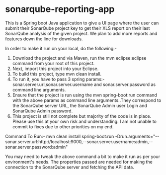 # sonarqube-reporting-app
This is a Spring boot Java application to give a UI page where the user can submit their SonarQube project key to get their XLS report on their last SonarQube analysis of the given project. We plan to add more reports and features down the line for downloads.

In order to make it run on your local, do the following:-
1) Download the project and via Maven, run the mvn eclipse:eclipse command from your root of this project.
2) Next, import this project into your Eclipse.
3) To build this project, type mvn clean install.
4) To run it, you have to pass 3 spring params:- sonar.server.url,sonar.server.username and sonar.server.password as command line arguments.
5) Ensure that the project is run using the mvn spring-boot:run command with the above params as command line arguments..They correspond to the SonarQube server URL, the SonarQube Admin user Login and SonarQube Admin password. 
6) This project is still not complete but majority of the code is in place. Please use this at your own risk and understanding. I am not unable to commit to fixes due to other priorities on my end. 

Command To Run:- mvn clean install spring-boot:run -Drun.arguments="--sonar.server.url:http://localhost:9000,--sonar.server.username:admin,--sonar.server.password:admin"

You may need to tweak the above command a bit to make it run as per your environment's needs. The properties passed are needed for making the connection to the SonarQube server and fetching the API data.
